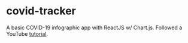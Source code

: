 # covid-tracker
A basic COVID-19 infographic app with ReactJS w/ Chart.js.
Followed a YouTube [tutorial](https://youtu.be/khJlrj3Y6Ls).
